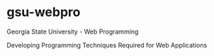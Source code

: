 # gsu-webpro

Georgia State University - Web Programming

Developing Programming Techniques Required for Web Applications
